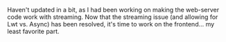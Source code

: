 Haven't updated in a bit, as I had been working on making the web-server code work with streaming.
Now that the streaming issue (and allowing for Lwt vs. Async) has been resolved, it's time to work on the frontend... my least favorite part.
